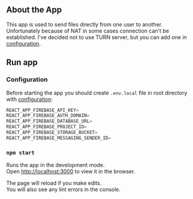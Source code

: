 ## About the App
This app is used to send files directly from one user to another.  
Unfortunately because of NAT in some cases connection can't be established. I've decided not to use TURN server, but you can add one in [configuration](https://github.com/axylen/file-share/blob/master/src/lib/webrtc/WebRTCConnection.ts).

## Run app

### Configuration

Before starting the app you should create `.env.local` file in root directory with [configuration](https://firebase.google.com/docs/web/setup#config-object):

```javascript
REACT_APP_FIREBASE_API_KEY=
REACT_APP_FIREBASE_AUTH_DOMAIN=
REACT_APP_FIREBASE_DATABASE_URL=
REACT_APP_FIREBASE_PROJECT_ID=
REACT_APP_FIREBASE_STORAGE_BUCKET=
REACT_APP_FIREBASE_MESSAGING_SENDER_ID=
```
### `npm start`

Runs the app in the development mode.<br />
Open [http://localhost:3000](http://localhost:3000) to view it in the browser.

The page will reload if you make edits.<br />
You will also see any lint errors in the console.
